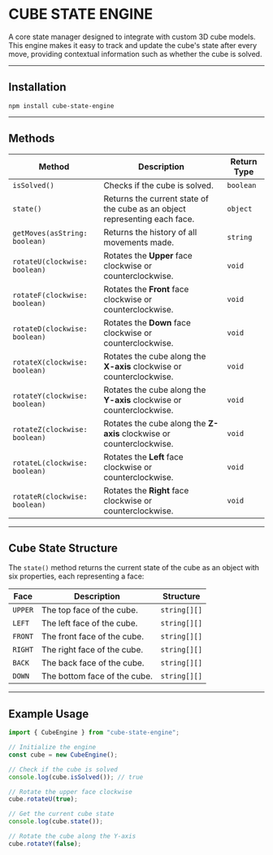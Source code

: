 # CUBE STATE ENGINE

A core state manager designed to integrate with custom 3D cube models. This engine makes it easy to track and update the cube's state after every move, providing contextual information such as whether the cube is solved.

---

## Installation

    npm install cube-state-engine

---

## Methods

| Method                        | Description                                                                | Return Type |
| ----------------------------- | -------------------------------------------------------------------------- | ----------- |
| `isSolved()`                  | Checks if the cube is solved.                                              | `boolean`   |
| `state()`                     | Returns the current state of the cube as an object representing each face. | `object`    |
| `getMoves(asString: boolean)` | Returns the history of all movements made.                                 | `string`    |
| `rotateU(clockwise: boolean)` | Rotates the **Upper** face clockwise or counterclockwise.                  | `void`      |
| `rotateF(clockwise: boolean)` | Rotates the **Front** face clockwise or counterclockwise.                  | `void`      |
| `rotateD(clockwise: boolean)` | Rotates the **Down** face clockwise or counterclockwise.                   | `void`      |
| `rotateX(clockwise: boolean)` | Rotates the cube along the **X-axis** clockwise or counterclockwise.       | `void`      |
| `rotateY(clockwise: boolean)` | Rotates the cube along the **Y-axis** clockwise or counterclockwise.       | `void`      |
| `rotateZ(clockwise: boolean)` | Rotates the cube along the **Z-axis** clockwise or counterclockwise.       | `void`      |
| `rotateL(clockwise: boolean)` | Rotates the **Left** face clockwise or counterclockwise.                   | `void`      |
| `rotateR(clockwise: boolean)` | Rotates the **Right** face clockwise or counterclockwise.                  | `void`      |

---

## Cube State Structure

The `state()` method returns the current state of the cube as an object with six properties, each representing a face:

| Face    | Description                  | Structure    |
| ------- | ---------------------------- | ------------ |
| `UPPER` | The top face of the cube.    | `string[][]` |
| `LEFT`  | The left face of the cube.   | `string[][]` |
| `FRONT` | The front face of the cube.  | `string[][]` |
| `RIGHT` | The right face of the cube.  | `string[][]` |
| `BACK`  | The back face of the cube.   | `string[][]` |
| `DOWN`  | The bottom face of the cube. | `string[][]` |

---

## Example Usage

```javascript
import { CubeEngine } from "cube-state-engine";

// Initialize the engine
const cube = new CubeEngine();

// Check if the cube is solved
console.log(cube.isSolved()); // true

// Rotate the upper face clockwise
cube.rotateU(true);

// Get the current cube state
console.log(cube.state());

// Rotate the cube along the Y-axis
cube.rotateY(false);
```
